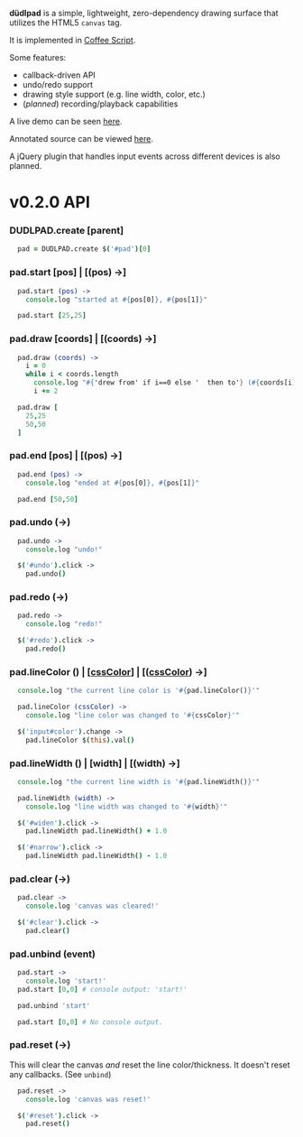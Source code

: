 **d&uuml;dlpad** is a simple, lightweight, zero-dependency drawing surface that utilizes the HTML5 `canvas` tag.

It is implemented in [Coffee Script](http://jashkenas.github.com/coffee-script/).

Some features:

- callback-driven API
- undo/redo support
- drawing style support (e.g. line width, color, etc.)
- (*planned*) recording/playback capabilities

A live demo can be seen [here](http://namuol.github.com/dudlpad/).

Annotated source can be viewed [here](http://namuol.github.com/dudlpad/docs/dudlpad.html).

A jQuery plugin that handles input events across different devices is also planned.

v0.2.0 API
==========

### DUDLPAD.create [parent]

```coffeescript
  pad = DUDLPAD.create $('#pad')[0]
```

### pad.start [pos] | [(pos) ->]

```coffeescript
  pad.start (pos) ->
    console.log "started at #{pos[0]}, #{pos[1]}"

  pad.start [25,25]
```

### pad.draw [coords] | [(coords) ->]

```coffeescript
  pad.draw (coords) ->
    i = 0
    while i < coords.length
      console.log "#{'drew from' if i==0 else '  then to'} (#{coords[i]}, #{coords[i+1]})"
      i += 2

  pad.draw [
    25,25
    50,50
  ]
```

### pad.end [pos] | [(pos) ->]

```coffeescript
  pad.end (pos) ->
    console.log "ended at #{pos[0]}, #{pos[1]}"

  pad.end [50,50]
```

### pad.undo (->)

```coffeescript
  pad.undo ->
    console.log "undo!"

  $('#undo').click ->
    pad.undo()
```

### pad.redo (->)

```coffeescript
  pad.redo ->
    console.log "redo!"

  $('#redo').click ->
    pad.redo()
```

### pad.lineColor () | [[cssColor](http://dev.w3.org/csswg/css3-color/)] | [([cssColor](http://dev.w3.org/csswg/css3-color/)) ->]
```coffeescript
  console.log "the current line color is '#{pad.lineColor()}'"

  pad.lineColor (cssColor) ->
    console.log "line color was changed to '#{cssColor}'"

  $('input#color').change ->
    pad.lineColor $(this).val()
```

### pad.lineWidth () | [width] | [(width) ->]
```coffeescript
  console.log "the current line width is '#{pad.lineWidth()}'"

  pad.lineWidth (width) ->
    console.log "line width was changed to '#{width}'"

  $('#widen').click ->
    pad.lineWidth pad.lineWidth() + 1.0

  $('#narrow').click ->
    pad.lineWidth pad.lineWidth() - 1.0
```

### pad.clear (->)
```coffeescript
  pad.clear ->
    console.log 'canvas was cleared!'

  $('#clear').click ->
    pad.clear()
```

### pad.unbind (event)
```coffeescript
  pad.start ->
    console.log 'start!'
  pad.start [0,0] # console output: 'start!'

  pad.unbind 'start'

  pad.start [0,0] # No console output.
```

### pad.reset (->)

This will clear the canvas *and* reset the line color/thickness.
It doesn't reset any callbacks. (See `unbind`)

```coffeescript
  pad.reset ->
    console.log 'canvas was reset!'

  $('#reset').click ->
    pad.reset()
```
